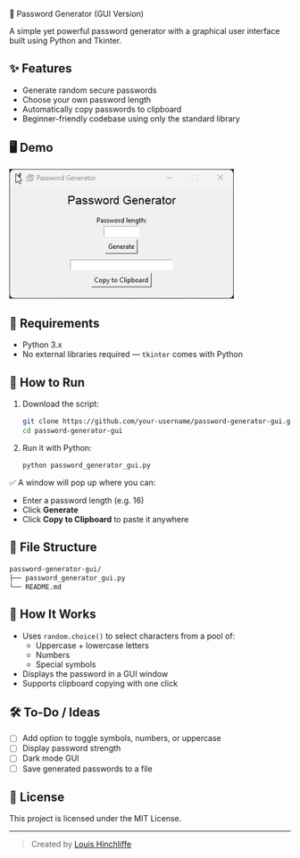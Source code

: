 🔐 Password Generator (GUI Version)

A simple yet powerful password generator with a graphical user interface built using Python and Tkinter.

## ✨ Features

- Generate random secure passwords
- Choose your own password length
- Automatically copy passwords to clipboard
- Beginner-friendly codebase using only the standard library

## 🖥️ Demo

![Password Generator GUI](https://raw.githubusercontent.com/louisboii747/Strong-Password-Generator-GUI/refs/heads/main/demo.gif)

## 🧰 Requirements

- Python 3.x  
- No external libraries required — `tkinter` comes with Python

## 🚀 How to Run

1. Download the script:
   ```bash
   git clone https://github.com/your-username/password-generator-gui.git
   cd password-generator-gui
   ```

2. Run it with Python:
   ```bash
   python password_generator_gui.py
   ```

✅ A window will pop up where you can:
- Enter a password length (e.g. 16)
- Click **Generate**
- Click **Copy to Clipboard** to paste it anywhere

## 📂 File Structure

```
password-generator-gui/
├── password_generator_gui.py
└── README.md
```

## 🧠 How It Works

- Uses `random.choice()` to select characters from a pool of:
  - Uppercase + lowercase letters
  - Numbers
  - Special symbols
- Displays the password in a GUI window
- Supports clipboard copying with one click

## 🛠️ To-Do / Ideas

- [ ] Add option to toggle symbols, numbers, or uppercase
- [ ] Display password strength
- [ ] Dark mode GUI
- [ ] Save generated passwords to a file

## 📜 License

This project is licensed under the MIT License.

---

> Created by [Louis Hinchliffe](https://github.com/louisboii747)
